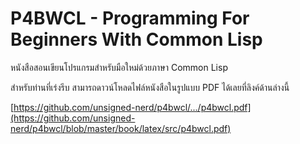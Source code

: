 # P4BWCL - Programming For Beginners With Common Lisp

หนังสือสอนเขียนโปรแกรมสำหรับมือใหม่ด้วยภาษา Common Lisp

สำหรับท่านที่เร่งรีบ สามารถดาวน์โหลดไฟล์หนังสือในรูปแบบ PDF ได้เลยที่ลิงค์ด้านล่างนี้

[https://github.com/unsigned-nerd/p4bwcl/.../p4bwcl.pdf](https://github.com/unsigned-nerd/p4bwcl/blob/master/book/latex/src/p4bwcl.pdf)


